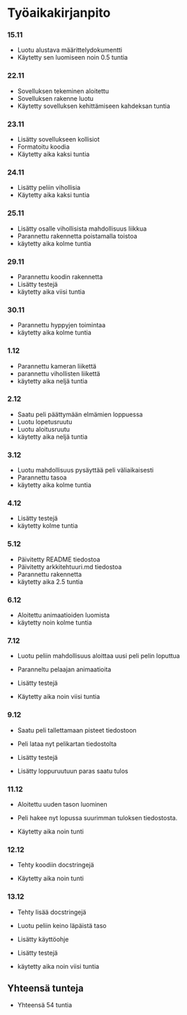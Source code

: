 # Työaikakirjanpito

### 15.11

- Luotu alustava määrittelydokumentti
- Käytetty sen luomiseen noin 0.5 tuntia

### 22.11

- Sovelluksen tekeminen aloitettu
- Sovelluksen rakenne luotu
- Käytetty sovelluksen kehittämiseen kahdeksan tuntia

### 23.11

- Lisätty sovellukseen kollisiot
- Formatoitu koodia
- Käytetty aika kaksi tuntia

### 24.11

- Lisätty peliin vihollisia
- Käytetty aika kaksi tuntia

### 25.11

- Lisätty osalle vihollisista mahdollisuus liikkua
- Parannettu rakennetta poistamalla toistoa
- käytetty aika kolme tuntia

### 29.11

- Parannettu koodin rakennetta
- Lisätty testejä
- käytetty aika viisi tuntia

### 30.11

- Parannettu hyppyjen toimintaa
- käytetty aika kolme tuntia

### 1.12

- Parannettu kameran liikettä
- parannettu vihollisten liikettä
- käytetty aika neljä tuntia

### 2.12

- Saatu peli päättymään elmämien loppuessa
- Luotu lopetusruutu
- Luotu aloitusruutu
- käytetty aika neljä tuntia

### 3.12

- Luotu mahdollisuus pysäyttää peli väliaikaisesti
- Parannettu tasoa
- käytetty aika kolme tuntia

### 4.12

- Lisätty testejä
- käytetty kolme tuntia

### 5.12

- Päivitetty README tiedostoa
- Päivitetty arkkitehtuuri.md tiedostoa
- Parannettu rakennetta
- käytetty aika 2.5 tuntia

### 6.12

- Aloitettu animaatioiden luomista
- käytetty noin kolme tuntia

### 7.12

- Luotu peliin mahdollisuus aloittaa uusi peli pelin loputtua

- Paranneltu pelaajan animaatioita

- Lisätty testejä

- Käytetty aika noin viisi tuntia

### 9.12

- Saatu peli tallettamaan pisteet tiedostoon

- Peli lataa nyt pelikartan tiedostolta

- Lisätty testejä

- Lisätty loppuruutuun paras saatu tulos

### 11.12

- Aloitettu uuden tason luominen

- Peli hakee nyt lopussa suurimman tuloksen tiedostosta.

- Käytetty aika noin tunti

### 12.12

- Tehty koodiin docstringejä

- Käytetty aika noin tunti

### 13.12

- Tehty lisää docstringejä

- Luotu peliin keino läpäistä taso

- Lisätty käyttöohje

- Lisätty testejä

- käytetty aika noin viisi tuntia

## Yhteensä tunteja

- Yhteensä 54 tuntia

